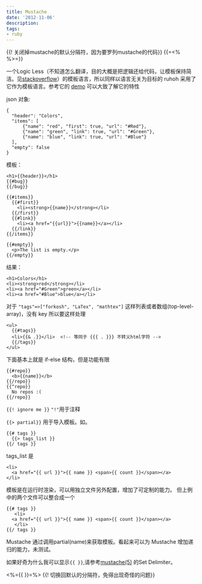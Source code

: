 ```yaml
---
title: Mustache
date: '2012-11-06'
description:
tags:
- ruby
---
```



{{! 关闭掉mustache的默认分隔符，因为要罗列mustache的代码}}
{{=<% %>=}}

一个Logic Less（不知道怎么翻译，目的大概是把逻辑还给代码，让模板保持简洁。见[stackoverflow][]）的模板语言，所以同样以语言无关为目标的 ruhoh 采用了它作为模板语言。参考它的 [demo][] 可以大致了解它的特性

json 对象:

    {
      "header": "Colors",
      "items": [
          {"name": "red", "first": true, "url": "#Red"},
          {"name": "green", "link": true, "url": "#Green"},
          {"name": "blue", "link": true, "url": "#Blue"}
      ],
      "empty": false
    }

模板：

    <h1>{{header}}</h1>
    {{#bug}}
    {{/bug}}
    
    {{#items}}
      {{#first}}
        <li><strong>{{name}}</strong></li>
      {{/first}}
      {{#link}}
        <li><a href="{{url}}">{{name}}</a></li>
      {{/link}}
    {{/items}}
    
    {{#empty}}
      <p>The list is empty.</p>
    {{/empty}}

结果：

    <h1>Colors</h1>
    <li><strong>red</strong></li>
    <li><a href="#Green">green</a></li>
    <li><a href="#Blue">blue</a></li>

对于  `"tags"=>["forkosh", "LaTex", "mathtex"]` 这样列表或者数组(top-level-array)，没有 key 所以要这样处理

    <ul>
      {{#tags}}
      <li>{{& .}}</li>  <!-- 等同于 {{{ . }}} 不转义html字符 -->
      {{/tags}} 
    </ul>

下面基本上就是 if-else 结构，但是功能有限

    {{#repo}}
      <b>{{name}}</b>
    {{/repo}}
    {{^repo}}
      No repos :(
    {{/repo}}

`{{! ignore me }}` `"!"`用于注释


`{{> partial}}` 用于导入模板。如。
    
    {{# tags }}
      {{> tags_list }}
    {{/ tags }}

tags_list 是

    <li>
      <a href="{{ url }}">{{ name }} <span>{{ count }}</span></a>
    </li>

模板是在运行时渲染，可以用独立文件另外配置，增加了可定制的能力。
但上例中的两个文件可以整合成一个
   
    {{# tags }}
       <li>
      <a href="{{ url }}">{{ name }} <span>{{ count }}</span></a>
       </li>
    {{/ tags }}

Mustache 通过调用partial(name)来获取模板。看起来可以为 Mustache 增加递归的能力，未测试。

如果好奇为什么我可以显示`{{ }}`,请参考[mustache(5)][] 的Set Delimiter。

[mustache(5)]: http://mustache.github.com/mustache.5.html
[stackoverflow]: http://stackoverflow.com/questions/3896730/whats-the-advantage-of-logic-less-template-such-as-mustache
[demo]: http://mustache.github.com/#demo



<%={{ }}=%>
{{! 切换回默认的分隔符，免得出现奇怪的问题}} 

